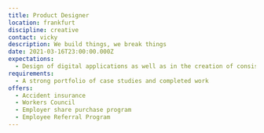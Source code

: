 ```yaml
---
title: Product Designer
location: frankfurt
discipline: creative
contact: vicky
description: We build things, we break things
date: 2021-03-16T23:00:00.000Z
expectations:
  - Design of digital applications as well as in the creation of consistent design systems.
requirements:
  - A strong portfolio of case studies and completed work
offers:
  - Accident insurance
  - Workers Council
  - Employer share purchase program
  - Employee Referral Program
---
```

